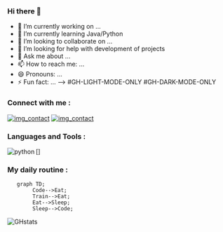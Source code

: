 ### Hi there 👋

- 🔭 I’m currently working on ...
- 🌱 I’m currently learning Java/Python
- 👯 I’m looking to collaborate on ...
- 🤔 I’m looking for help with development of projects
- 💬 Ask me about ...
- 📫 How to reach me: ...
- 😄 Pronouns: ...
- ⚡ Fun fact: ...
-->
#GH-LIGHT-MODE-ONLY
#GH-DARK-MODE-ONLY

### Connect with me :
[![img_contact](<img src="https://cdn.jsdelivr.net/gh/devicons/devicon/icons/linkedin/linkedin-original.svg" />)](www.linkedin.com/in/ohini-jérémie-kuakuvi-a106b128a#gh-light-mode-only)
[![img_contact](<img src="https://cdn.jsdelivr.net/gh/devicons/devicon/icons/linkedin/linkedin-original.svg" />)](www.linkedin.com/in/ohini-jérémie-kuakuvi-a106b128a#gh-dark-mode-only)

### Languages and Tools :

[<img align="left" alt="python"  src="https://cdn.jsdelivr.net/gh/devicons/devicon/icons/python/python-original.svg"  style="padding-right:11px size:1px;"/>]


### My daily routine :
```mermaid
   graph TD;
        Code-->Eat;
        Train-->Eat;
        Eat-->Sleep;
        Sleep-->Code;
```

 
![GHstats](https://github-readme-stats.vercel.app/api?username=kojhack&show_icons=true)
        
          
